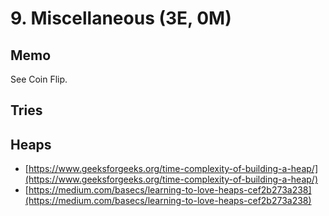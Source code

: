 # 9. Miscellaneous \(3E, 0M\)

## Memo 

See Coin Flip. 

## Tries

## Heaps

* [https://www.geeksforgeeks.org/time-complexity-of-building-a-heap/](https://www.geeksforgeeks.org/time-complexity-of-building-a-heap/)
* [https://medium.com/basecs/learning-to-love-heaps-cef2b273a238](https://medium.com/basecs/learning-to-love-heaps-cef2b273a238)

